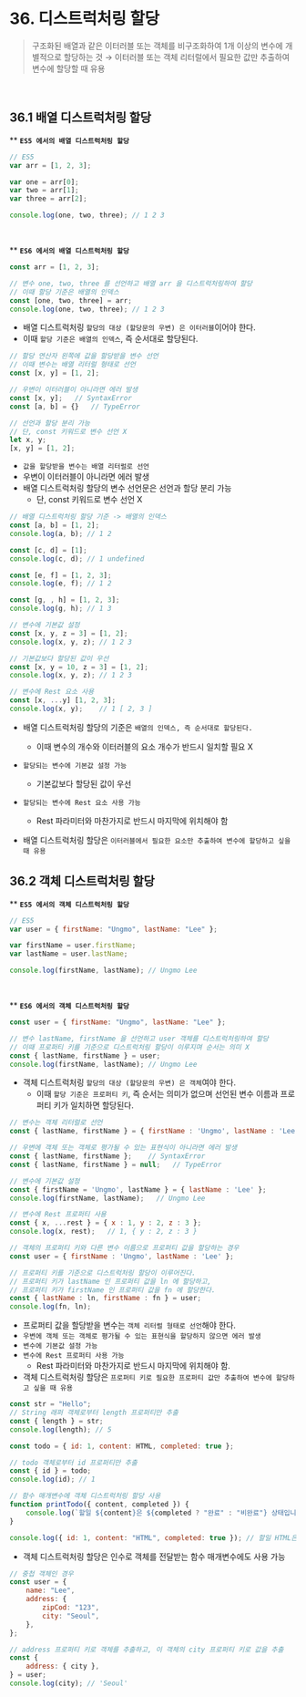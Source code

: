 # 36. 디스트럭처링 할당

> 구조화된 배열과 같은 이터러블 또는 객체를 비구조화하여 1개 이상의 변수에 개별적으로 할당하는 것
> → 이터러블 또는 객체 리터럴에서 필요한 값만 추출하여 변수에 할당할 때 유용

<br>

## 36.1 배열 디스트럭처링 할당

\*\* **`ES5 에서의 배열 디스트럭처링 할당`**

```jsx
// ES5
var arr = [1, 2, 3];

var one = arr[0];
var two = arr[1];
var three = arr[2];

console.log(one, two, three); // 1 2 3
```

<br>

\*\* **`ES6 에서의 배열 디스트럭처링 할당`**

```jsx
const arr = [1, 2, 3];

// 변수 one, two, three 를 선언하고 배열 arr 을 디스트럭처링하여 할당
// 이때 할당 기준은 배열의 인덱스
const [one, two, three] = arr;
console.log(one, two, three); // 1 2 3
```

- 배열 디스트럭처링 `할당의 대상 (할당문의 우변) 은 이터러블`이어야 한다.
- 이때 `할당 기준은 배열의 인덱스`, 즉 순서대로 할당된다.
  <br>

```jsx
// 할당 연산자 왼쪽에 값을 할당받을 변수 선언
// 이때 변수는 배열 리터럴 형태로 선언
const [x, y] = [1, 2];

// 우변이 이터러블이 아니라면 에러 발생
const [x, y];   // SyntaxError
const [a, b] = {}   // TypeError

// 선언과 할당 분리 가능
// 단, const 키워드로 변수 선언 X
let x, y;
[x, y] = [1, 2];
```

- `값을 할당받을 변수는 배열 리터럴로 선언`
- 우변이 이터러블이 아니라면 에러 발생
- 배열 디스트럭처링 할당의 변수 선언문은 선언과 할당 분리 가능
  - 단, const 키워드로 변수 선언 X
    <br>

```jsx
// 배열 디스트럭처링 할당 기준 -> 배열의 인덱스
const [a, b] = [1, 2];
console.log(a, b); // 1 2

const [c, d] = [1];
console.log(c, d); // 1 undefined

const [e, f] = [1, 2, 3];
console.log(e, f); // 1 2

const [g, , h] = [1, 2, 3];
console.log(g, h); // 1 3

// 변수에 기본값 설정
const [x, y, z = 3] = [1, 2];
console.log(x, y, z); // 1 2 3

// 기본값보다 할당된 값이 우선
const [x, y = 10, z = 3] = [1, 2];
console.log(x, y, z); // 1 2 3

// 변수에 Rest 요소 사용
const [x, ...y] [1, 2, 3];
console.log(x, y);    // 1 [ 2, 3 ]
```

- 배열 디스트럭처링 할당의 기준은 `배열의 인덱스, 즉 순서대로 할당된다.`
  - 이때 변수의 개수와 이터러블의 요소 개수가 반드시 일치할 필요 X
    <br>
- `할당되는 변수에 기본값 설정 가능`

  - 기본값보다 할당된 값이 우선
    <br>

- `할당되는 변수에 Rest 요소 사용 가능`

  - Rest 파라미터와 마찬가지로 반드시 마지막에 위치해야 함
    <br>

- 배열 디스트럭처링 할당은 `이터러블에서 필요한 요소만 추출하여 변수에 할당하고 싶을 때 유용`
  <br>

## 36.2 객체 디스트럭처링 할당

\*\* **`ES5 에서의 객체 디스트럭처링 할당`**

```jsx
// ES5
var user = { firstName: "Ungmo", lastName: "Lee" };

var firstName = user.firstName;
var lastName = user.lastName;

console.log(firstName, lastName); // Ungmo Lee
```

<br>

\*\* **`ES6 에서의 객체 디스트럭처링 할당`**

```jsx
const user = { firstName: "Ungmo", lastName: "Lee" };

// 변수 lastName, firstName 을 선언하고 user 객체를 디스트럭처링하여 할당
// 이때 프로퍼티 키를 기준으로 디스트럭처링 할당이 이루지며 순서는 의미 X
const { lastName, firstName } = user;
console.log(firstName, lastName); // Ungmo Lee
```

- 객체 디스트럭처링 `할당의 대상 (할당문의 우변) 은 객체`여야 한다.
  - 이때 `할당 기준은 프로퍼티 키`, 즉 순서는 의미가 없으며 선언된 변수 이름과 프로퍼티 키가 일치하면 할당된다.
    <br>

```jsx
// 변수는 객체 리터럴로 선언
const { lastName, firstName } = { firstName : 'Ungmo', lastName : 'Lee' }

// 우변에 객체 또는 객체로 평가될 수 있는 표현식이 아니라면 에러 발생
const { lastName, firstName };    // SyntaxError
const { lastName, firstName } = null;   // TypeError

// 변수에 기본값 설정
const { firstName = 'Ungmo', lastName } = { lastName : 'Lee' };
console.log(firstName, lastName);   // Ungmo Lee

// 변수에 Rest 프로퍼티 사용
const { x, ...rest } = { x : 1, y : 2, z : 3 };
console.log(x, rest);   // 1, { y : 2, z : 3 }

// 객체의 프로퍼티 키와 다른 변수 이름으로 프로퍼티 값을 할당하는 경우
const user = { firstName : 'Ungmo', lastName : 'Lee' };

// 프로퍼티 키를 기준으로 디스트럭처링 할당이 이루어진다.
// 프로퍼티 키가 lastName 인 프로퍼티 값을 ln 에 할당하고,
// 프로퍼티 키가 firstName 인 프로퍼티 값을 fn 에 할당한다.
const { lastName : ln, firstName : fn } = user;
console.log(fn, ln);
```

- 프로퍼티 값을 할당받을 변수는 `객체 리터럴 형태로 선언`해야 한다.
  <br>
- `우변에 객체 또는 객체로 평가될 수 있는 표현식을 할당하지 않으면 에러 발생`
  <br>
- `변수에 기본값 설정 가능`
  <br>
- `변수에 Rest 프로퍼티 사용 가능`
  - Rest 파라미터와 마찬가지로 반드시 마지막에 위치해야 함.
    <br>
- 객체 디스트럭처링 할당은 `프로퍼티 키로 필요한 프로퍼티 값만 추출하여 변수에 할당하고 싶을 때 유용`
  <br>

```jsx
const str = "Hello";
// String 래퍼 객체로부터 length 프로퍼티만 추출
const { length } = str;
console.log(length); // 5

const todo = { id: 1, content: HTML, completed: true };

// todo 객체로부터 id 프로퍼티만 추출
const { id } = todo;
console.log(id); // 1

// 함수 매개변수에 객체 디스트럭처링 할당 사용
function printTodo({ content, completed }) {
	console.log(`할일 ${content}은 ${completed ? "완료" : "비완료"} 상태입니다.`);
}

console.log({ id: 1, content: "HTML", completed: true }); // 할일 HTML은 완료 상태입니다.
```

- 객체 디스트럭처링 할당은 인수로 객체를 전달받는 함수 매개변수에도 사용 가능
  <br>

```jsx
// 중첩 객체인 경우
const user = {
	name: "Lee",
	address: {
		zipCod: "123",
		city: "Seoul",
	},
};

// address 프로퍼티 키로 객체를 추출하고, 이 객체의 city 프로퍼티 키로 값을 추출
const {
	address: { city },
} = user;
console.log(city); // 'Seoul'
```

